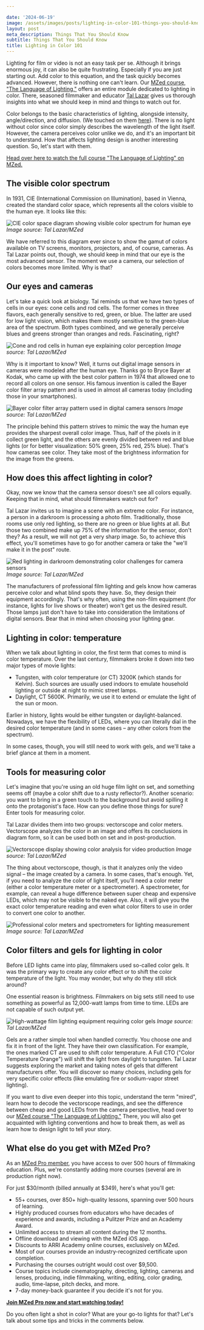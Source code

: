 ```yaml
---

date: '2024-06-19'
image: /assets/images/posts/lighting-in-color-101-things-you-should-know-hero.jpg
layout: post
meta_description: Things That You Should Know
subtitle: Things That You Should Know
title: Lighting in Color 101
---
```


Lighting for film or video is not an easy task per se. Although it brings enormous joy, it can also be quite frustrating. Especially if you are just starting out. Add color to this equation, and the task quickly becomes advanced. However, there is nothing one can't learn. Our [MZed course, "The Language of Lighting,"](https://www.mzed.com/courses/the-language-of-lighting) offers an entire module dedicated to lighting in color. There, seasoned filmmaker and educator [Tal Lazar](https://www.latentimages.com/) gives us thorough insights into what we should keep in mind and things to watch out for.

Color belongs to the basic characteristics of lighting, alongside intensity, angle/direction, and diffusion. (We touched on them [here](https://www.cined.com/the-language-of-lighting-learn-how-to-design-light-like-a-pro-in-new-mzed-course/)). There is no light without color since color simply describes the wavelength of the light itself. However, the camera perceives color unlike we do, and it's an important bit to understand. How that affects lighting design is another interesting question. So, let's start with them.

[Head over here to watch the full course "The Language of Lighting" on MZed.](https://www.mzed.com/courses/the-language-of-lighting)

## The visible color spectrum

In 1931, CIE (International Commission on Illumination), based in Vienna, created the standard color space, which represents all the colors visible to the human eye. It looks like this:

![CIE color space diagram showing visible color spectrum for human eye](/assets/images/posts/lighting-in-color-cie-color-gamut.jpg)
*Image source: Tal Lazar/MZed*

We have referred to this diagram ever since to show the gamut of colors available on TV screens, monitors, projectors, and, of course, cameras. As Tal Lazar points out, though, we should keep in mind that our eye is the most advanced sensor. The moment we use a camera, our selection of colors becomes more limited. Why is that?

## Our eyes and cameras

Let's take a quick look at biology. Tal reminds us that we have two types of cells in our eyes: cone cells and rod cells. The former comes in three flavors, each generally sensitive to red, green, or blue. The latter are used for low light vision, which makes them mostly sensitive to the green-blue area of the spectrum. Both types combined, and we generally perceive blues and greens stronger than oranges and reds. Fascinating, right?

![Cone and rod cells in human eye explaining color perception](/assets/images/posts/lighting-in-color-eye-cells.jpg)
*Image source: Tal Lazar/MZed*

Why is it important to know? Well, it turns out digital image sensors in cameras were modeled after the human eye. Thanks go to Bryce Bayer at Kodak, who came up with the best color pattern in 1974 that allowed one to record all colors on one sensor. His famous invention is called the Bayer color filter array pattern and is used in almost all cameras today (including those in your smartphones).

![Bayer color filter array pattern used in digital camera sensors](/assets/images/posts/lighting-in-color-bayer-pattern.jpg)
*Image source: Tal Lazar/MZed*

The principle behind this pattern strives to mimic the way the human eye provides the sharpest overall color image. Thus, half of the pixels in it collect green light, and the others are evenly divided between red and blue lights (or for better visualization: 50% green, 25% red, 25% blue). That's how cameras see color. They take most of the brightness information for the image from the greens.

## How does this affect lighting in color?

Okay, now we know that the camera sensor doesn't see all colors equally. Keeping that in mind, what should filmmakers watch out for?

Tal Lazar invites us to imagine a scene with an extreme color. For instance, a person in a darkroom is processing a photo film. Traditionally, those rooms use only red lighting, so there are no green or blue lights at all. But those two combined make up 75% of the information for the sensor, don't they? As a result, we will not get a very sharp image. So, to achieve this effect, you'll sometimes have to go for another camera or take the "we'll make it in the post" route.

![Red lighting in darkroom demonstrating color challenges for camera sensors](/assets/images/posts/lighting-in-color-dark-room.jpg)
*Image source: Tal Lazar/MZed*

The manufacturers of professional film lighting and gels know how cameras perceive color and what blind spots they have. So, they design their equipment accordingly. That's why often, using the non-film equipment (for instance, lights for live shows or theater) won't get us the desired result. Those lamps just don't have to take into consideration the limitations of digital sensors. Bear that in mind when choosing your lighting gear.

## Lighting in color: temperature

When we talk about lighting in color, the first term that comes to mind is color temperature. Over the last century, filmmakers broke it down into two major types of movie lights:

- Tungsten, with color temperature (or CT) 3200K (which stands for Kelvin). Such sources are usually used indoors to emulate household lighting or outside at night to mimic street lamps.
- Daylight, CT 5600K. Primarily, we use it to extend or emulate the light of the sun or moon.

Earlier in history, lights would be either tungsten or daylight-balanced. Nowadays, we have the flexibility of LEDs, where you can literally dial in the desired color temperature (and in some cases – any other colors from the spectrum).

In some cases, though, you will still need to work with gels, and we'll take a brief glance at them in a moment.

## Tools for measuring color

Let's imagine that you're using an old huge film light on set, and something seems off (maybe a color shift due to a rusty reflector?). Another scenario: you want to bring in a green touch to the background but avoid spilling it onto the protagonist's face. How can you define those things for sure? Enter tools for measuring color.

Tal Lazar divides them into two groups: vectorscope and color meters. Vectorscope analyzes the color in an image and offers its conclusions in diagram form, so it can be used both on set and in post-production.

![Vectorscope display showing color analysis for video production](/assets/images/posts/lighting-in-color-vectorscope.jpg)
*Image source: Tal Lazar/MZed*

The thing about vectorscope, though, is that it analyzes only the video signal – the image created by a camera. In some cases, that's enough. Yet, if you need to analyze the color of light itself, you'll need a color meter (either a color temperature meter or a spectrometer). A spectrometer, for example, can reveal a huge difference between super cheap and expensive LEDs, which may not be visible to the naked eye. Also, it will give you the exact color temperature reading and even what color filters to use in order to convert one color to another.

![Professional color meters and spectrometers for lighting measurement](/assets/images/posts/lighting-in-color-color-meters.jpg)
*Image source: Tal Lazar/MZed*

## Color filters and gels for lighting in color

Before LED lights came into play, filmmakers used so-called color gels. It was the primary way to create any color effect or to shift the color temperature of the light. You may wonder, but why do they still stick around?

One essential reason is brightness. Filmmakers on big sets still need to use something as powerful as 12,000-watt lamps from time to time. LEDs are not capable of such output yet.

![High-wattage film lighting equipment requiring color gels](/assets/images/posts/lighting-in-color-powerful-sources.jpg)
*Image source: Tal Lazar/MZed*

Gels are a rather simple tool when handled correctly. You choose one and fix it in front of the light. They have their own classification. For example, the ones marked CT are used to shift color temperature. A Full CTO ("Color Temperature Orange") will shift the light from daylight to tungsten. Tal Lazar suggests exploring the market and taking notes of gels that different manufacturers offer. You will discover so many choices, including gels for very specific color effects (like emulating fire or sodium-vapor street lighting).

If you want to dive even deeper into this topic, understand the term "mired", learn how to decode the vectorscope readings, and see the difference between cheap and good LEDs from the camera perspective, head over to our [MZed course "The Language of Lighting."](https://www.mzed.com/courses/the-language-of-lighting) There, you will also get acquainted with lighting conventions and how to break them, as well as learn how to design light to tell your story.

## What else do you get with MZed Pro?

As an [MZed Pro member](https://www.mzed.com/), you have access to over 500 hours of filmmaking education. Plus, we're constantly adding more courses (several are in production right now).

For just $30/month (billed annually at $349), here's what you'll get:

- 55+ courses, over 850+ high-quality lessons, spanning over 500 hours of learning.
- Highly produced courses from educators who have decades of experience and awards, including a Pulitzer Prize and an Academy Award.
- Unlimited access to stream all content during the 12 months.
- Offline download and viewing with the MZed iOS app.
- Discounts to ARRI Academy online courses, exclusively on MZed.
- Most of our courses provide an industry-recognized certificate upon completion.
- Purchasing the courses outright would cost over $9,500.
- Course topics include cinematography, directing, lighting, cameras and lenses, producing, indie filmmaking, writing, editing, color grading, audio, time-lapse, pitch decks, and more.
- 7-day money-back guarantee if you decide it's not for you.

[**Join MZed Pro now and start watching today!**](https://www.mzed.com/)

Do you often light a shot in color? What are your go-to lights for that? Let's talk about some tips and tricks in the comments below.